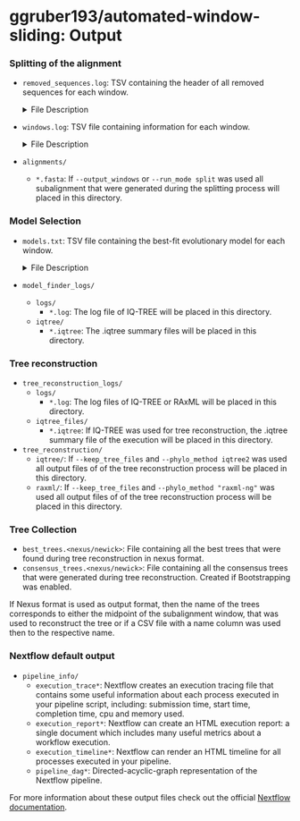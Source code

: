# ggruber193/automated-window-sliding: Output

### Splitting of the alignment

- `removed_sequences.log`: TSV containing the header of all removed sequences for each window.
    <details>
    <summary>File Description</summary>
    This TSV file has 2 columns. In the first column the is the name of the window and in the second column are the sequence headers of the removed sequences, that only contain ambiguous characters. The different sequence headers are separate by a comma.
    
    Here a small example:

    ```tsv title="custom_ranges.csv"
    1       seq1,seq2
    1001    seq3
    3001    seq2,seq3
    ```

    </details>
- `windows.log`: TSV file containing information for each window.
    <details>
    <summary>File Description</summary>
    This TSV file has 6 columns count, start, mid, end, win_len, name. The coordinates are in one-based format.

    - `count`: Sequential numbering of windows starting at 0.
    - `start`: Start position of the window.
    - `mid`: Middle position of the window.
    - `end`: End position of the window.
    - `win_len`: Length of the window.
    - `name`: Name of the window. Either the midpoint or if a CSV file with a name column was provided, the respective name.
    
    Here a small example:

    ```tsv title="custom_ranges.csv"
    count    start    mid    end    win_len    name
    0        1        1      50     50         1
    1        1        26     75     75         26
    2        1        51     100    100        51
    ```

    </details>
- `alignments/`
    - `*.fasta`: If `--output_windows` or `--run_mode split` was used all subalignment that were generated during the splitting process will placed in this directory.

### Model Selection
- `models.txt`: TSV file containing the best-fit evolutionary model for each window.
    <details>
    <summary>File Description</summary>
    This TSV file has 2 columns. In the first is the name of the window and in the second the best-fit evolutionary model.

    ```tsv title="models.txt"
    1       GTR+F+I+G4
    1001    SYM+I+G4
    2001    TN+F+I+G4
    3001    TIM2e+I+G4
    ```

    </details>
- `model_finder_logs/`
    - `logs/`
        - `*.log`: The log file of IQ-TREE will be placed in this directory.
    - `iqtree/`
        - `*.iqtree`: The .iqtree summary files will be placed in this directory.

### Tree reconstruction
- `tree_reconstruction_logs/`
    - `logs/`
        - `*.log`: The log files of IQ-TREE or RAxML will be placed in this directory.
    - `iqtree_files/`
        - `*.iqtree`: If IQ-TREE was used for tree reconstruction, the .iqtree summary file of the execution will be placed in this directory.
- `tree_reconstruction/`
    - `iqtree/`: If `--keep_tree_files` and `--phylo_method iqtree2` was used all output files of of the tree reconstruction process will be placed in this directory.
    - `raxml/`: If `--keep_tree_files` and `--phylo_method "raxml-ng"` was used all output files of of the tree reconstruction process will be placed in this directory.

### Tree Collection
- `best_trees.<nexus/newick>`: File containing all the best trees that were found during tree reconstruction in nexus format.
- `consensus_trees.<nexus/newick>`: File containing all the consensus trees that were generated during tree reconstruction. Created if Bootstrapping was enabled.

If Nexus format is used as output format, then the name of the trees corresponds to either the midpoint of the subalignment window, that was used to reconstruct the tree or if a CSV file with a name column was used then to the respective name.

### Nextflow default output

- `pipeline_info/`
    - `execution_trace*`: Nextflow creates an execution tracing file that contains some useful information about each process executed in your pipeline script, including: submission time, start time, completion time, cpu and memory used.
    - `execution_report*`: Nextflow can create an HTML execution report: a single document which includes many useful metrics about a workflow execution.
    - `execution_timeline*`: Nextflow can render an HTML timeline for all processes executed in your pipeline.
    - `pipeline_dag*`: Directed-acyclic-graph representation of the Nextflow pipeline.

For more information about these output files check out the official [Nextflow documentation](https://www.nextflow.io/docs/latest/tracing.html#execution-report).